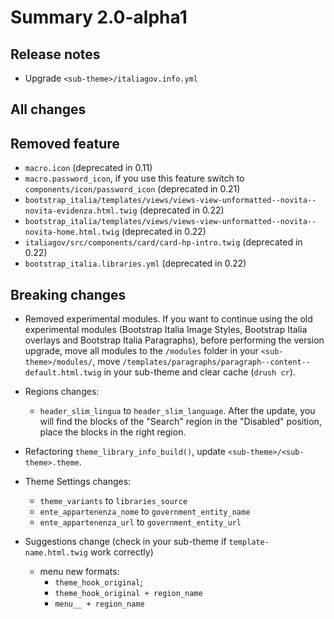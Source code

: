 # Summary 2.0-alpha1
## Release notes
- Upgrade `<sub-theme>/italiagov.info.yml`

## All changes

## Removed feature
- `macro.icon` (deprecated in 0.11)
- `macro.password_icon`, if you use this feature switch to `components/icon/password_icon` (deprecated in 0.21)
- `bootstrap_italia/templates/views/views-view-unformatted--novita--novita-evidenza.html.twig` (deprecated in 0.22)
- `bootstrap_italia/templates/views/views-view-unformatted--novita--novita-home.html.twig` (deprecated in 0.22)
- `italiagov/src/components/card/card-hp-intro.twig` (deprecated in 0.22)
- `bootstrap_italia.libraries.yml` (deprecated in 0.22)

## Breaking changes
- Removed experimental modules.
If you want to continue using the old experimental modules (Bootstrap Italia Image Styles,
Bootstrap Italia overlays and Bootstrap Italia Paragraphs), before performing
the version upgrade, move all modules to the `/modules` folder
in your `<sub-theme>/modules/`,
move `/templates/paragraphs/paragraph--content--default.html.twig` in your sub-theme and
clear cache (`drush cr`).

- Regions changes:
  - `header_slim_lingua` to `header_slim_language`. After the update,
    you will find the blocks of the "Search" region in the "Disabled" position,
    place the blocks in the right region.

- Refactoring `theme_library_info_build()`, update `<sub-theme>/<sub-theme>.theme`.

- Theme Settings changes:
  - `theme_variants` to `libraries_source`
  - `ente_appartenenza_nome` to `government_entity_name`
  - `ente_appartenenza_url` to `government_entity_url`

- Suggestions change (check in your sub-theme if `template-name.html.twig` work correctly)
  - menu new formats:
    - `theme_hook_original`;
    - `theme_hook_original + region_name`
    - `menu__ + region_name`
